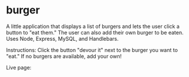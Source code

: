 # burger

A little application that displays a list of burgers and lets the user click a button to "eat them." The user can also add their own burger to be eaten. Uses Node, Express, MySQL, and Handlebars.

Instructions: Click the button "devour it" next to the burger you want to "eat." If no burgers are available, add your own!

Live page: 